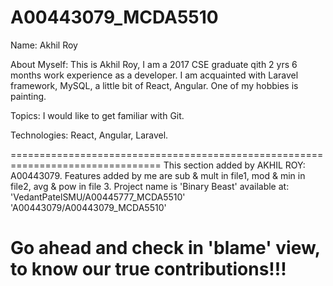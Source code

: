 # A00443079_MCDA5510

Name: Akhil Roy

About Myself: This is Akhil Roy, I am a 2017 CSE graduate qith 2 yrs 6 months work experience as a developer. I am acquainted with Laravel framework, MySQL, a little bit of React, Angular. One of my hobbies is painting.

Topics: I would like to get familiar with Git.

Technologies: React, Angular, Laravel.

================================================================================
This section added by AKHIL ROY: A00443079.
Features added by me are sub & mult in file1, mod & min in file2, avg & pow in file 3.
Project name is 'Binary Beast' available at:
'VedantPatelSMU/A00445777_MCDA5510'
'A00443079/A00443079_MCDA5510'

Go ahead and check in 'blame' view, to know our  true contributions!!!
================================================================================
